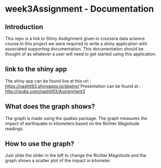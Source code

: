 # week3Assignment - Documentation

## Introduction

This repo is a link to Shiny Asdignment given in coursera data science course.In this project we were required to write a shiny application with associated supporting documentation. This documentation should be thought of as whatever a user will need to get started using this application.


## link to the shiny app

The shiny app can be found live at this url :  https://nashit93.shinyapps.io/deploy/
Presentation can be found at : http://rpubs.com/nashit93/Assignment3

## What does the graph shows?

The graph is made using the quakes package. The graph measures the impact of earthquake in kilometers based on the Richter Magnitude readings.

## How to use the graph?

Just slide the slider in the left to change the Richter Magnitude and the graph shows a scatter plot of the impact in kilometer
